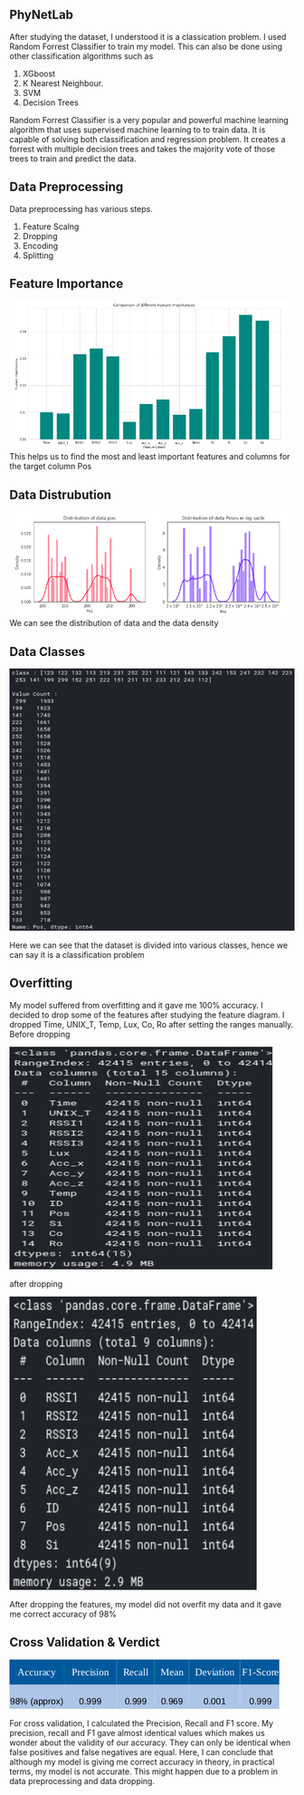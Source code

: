 ## PhyNetLab
After studying the dataset, I understood it is a classication problem. I used Random Forrest Classifier to train my model. This can also be done using other classification algorithms such as 
1. XGboost
2. K Nearest Neighbour. 
3. SVM
4. Decision Trees

Random Forrest Classifier is a very popular and powerful machine learning algorithm that uses supervised machine learning to to train data. It is capable of solving both classification and regression problem. It creates a forrest with multiple decision trees and takes the majority vote of those trees to train and predict the data. 

## Data Preprocessing
Data preprocessing has various steps. 
1. Feature Scalng
2. Dropping
3. Encoding
4. Splitting


## Feature Importance 
![Features_Screenshot](images/feature.png)
This helps us to find the most and least important features and columns for the target column Pos
## Data Distrubution 
![Distribution_Screenshot](images/distribution.png)
We can see the distribution of data and the data density 
## Data Classes
![Classes_Screenshot](images/class.png)

Here we can see that the dataset is divided into various classes, hence we can say it is a classification problem
## Overfitting 
My model suffered from overfitting and it gave me 100% accuracy. I decided to drop some of the features after studying the feature diagram. I dropped 
Time, UNIX_T, Temp, Lux, Co, Ro after setting the ranges manually.
Before dropping

![before_Screenshot](images/before.png)

after dropping

![after_Screenshot](images/after.png)

After dropping the features, my model did not overfit my data and it gave me correct accuracy of 98%

## Cross Validation & Verdict
![validation_Screenshot](images/validation.png)

For cross validation, I calculated the Precision, Recall and F1 score. 
My precision, recall and F1 gave almost identical values which makes us wonder about the validity of our accuracy. They can only be identical when false positives and false negatives are equal. Here, I can conclude that although my model is giving me correct accuracy in theory, in practical terms, my model is not accurate. This might happen due to a problem in data preprocessing and data dropping. 
